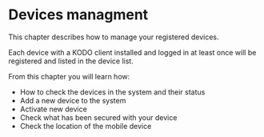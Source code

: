 # Devices managment

This chapter describes how to manage your registered devices.

Each device with a KODO client installed and logged in at least once will be registered and listed in the device list.

From this chapter you will learn how:

* How to check the devices in the system and their status
* Add a new device to the system
* Activate new device
* Check what has been secured with your device
* Check the location of the mobile device

